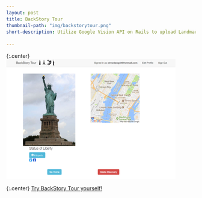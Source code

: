 ```yaml
---
layout: post
title: BackStory Tour
thumbnail-path: "img/backstorytour.png"
short-description: Utilize Google Vision API on Rails to upload Landmark images.

---
```


{:.center}
<img src="/img/backstorytour2.png" alt="BackStory Tour" style="width: 450px;"/>

{:.center}
[Try BackStory Tour yourself!](https://backstory-tour.herokuapp.com)
